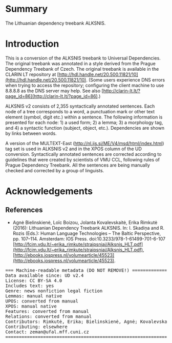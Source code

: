 # Summary

The Lithuanian dependency treebank ALKSNIS.

# Introduction

This is a conversion of the ALKSNIS treebank to Universal Dependencies.
The original treebank was annotated in a style derived from the Prague Dependency Treebank of Czech.
The original treebank is available in the CLARIN LT repository at
[http://hdl.handle.net/20.500.11821/10](http://hdl.handle.net/20.500.11821/10).
(Some users experience DNS errors when trying to access the repository;
configuring the client machine to use 8.8.8.8 as the DNS server may help.
See also [http://clarin-lt.lt/?page_id=86](http://clarin-lt.lt/?page_id=86).)

ALKSNIS v2 consists of 2,355 syntactically annotated sentences.
Each node of a tree corresponds to a word, a punctuation mark or other text
element (symbol, digit etc.) within a sentence. The following information is
presented for each node: 1) a used form; 2) a lemma; 3) a morphology tag,
and 4) a syntactic function (subject, object, etc.). Dependencies are shown
by links between words.

<!--The morphology tag set Jablonskis is used in ALKSNIS v2.2 and in the XPOS
column of the UD conversion. This is a change from ALKSNIS 2 where a version
of the MULTEXT-East tag set was used-->
A version of the MULTEXT-East
(http://nl.ijs.si/ME/V4/msd/html/index.html)
tag set is used in ALKSNIS v2 and in the XPOS column of the UD conversion.
Syntactically annotated sentences
are corrected according to guidelines that were created by scientists of
VMU CCL, following rules of Prague Dependency Treebank. All the sentences are
being manually checked and corrected by a group of linguists.

# Acknowledgements

## References

* Agnė Bielinskienė, Loïc Boizou, Jolanta Kovalevskaitė, Erika Rimkutė (2016): Lithuanian Dependency Treebank ALKSNIS.
  In: I. Skadiņa and R. Rozis (Eds.): Human Language Technologies – The Baltic Perspective, pp. 107–114. Amsterdam: IOS Press.
  doi:10.3233/978-1-61499-701-6-107
  [http://fcim.vdu.lt/~erika_rimkute/straipsniai/Alksnis_HLT.pdf](http://fcim.vdu.lt/~erika_rimkute/straipsniai/Alksnis_HLT.pdf),
  [http://ebooks.iospress.nl/volumearticle/45523](http://ebooks.iospress.nl/volumearticle/45523).


<pre>
=== Machine-readable metadata (DO NOT REMOVE!) ================================
Data available since: UD v2.4
License: CC BY-SA 4.0
Includes text: yes
Genre: news nonfiction legal fiction
Lemmas: manual native
UPOS: converted from manual
XPOS: manual native
Features: converted from manual
Relations: converted from manual
Contributors: Rimkutė, Erika; Bielinskienė, Agnė; Kovalevskaitė, Jolanta; Boizou, Loïc; Aleksandravičiūtė, Gabrielė; Brokaitė, Kristina; Zeman, Daniel
Contributing: elsewhere
Contact: zeman@ufal.mff.cuni.cz
===============================================================================
</pre>
